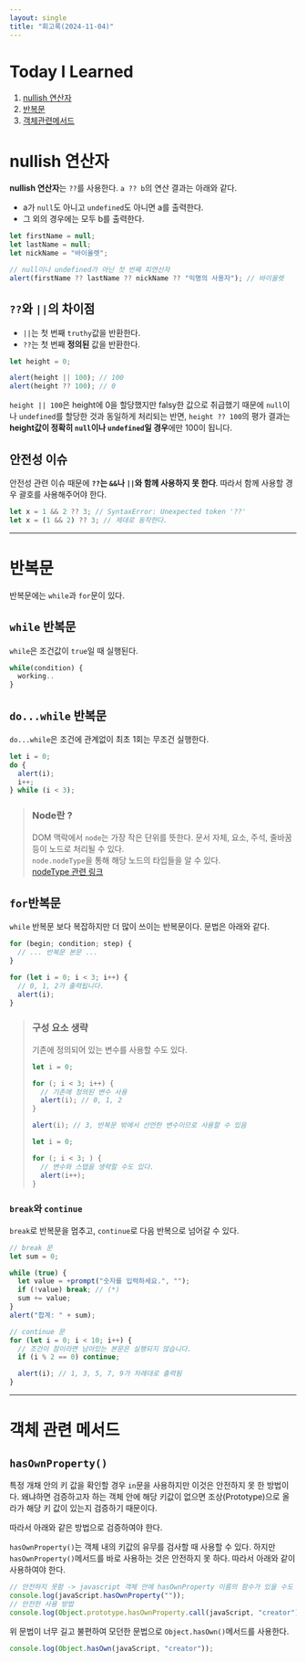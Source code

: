 ```yaml
---
layout: single
title: "회고록(2024-11-04)"
---
```


# Today I Learned

1. [nullish 연산자](#nullish-연산자)
2. [반복문](#반복문)
3. [객체관련메서드](#객체-관련-메서드)

# nullish 연산자

**nullish 연산자**는 `??`를 사용한다. `a ?? b`의 연산 결과는 아래와 같다.

- a가 `null`도 아니고 `undefined`도 아니면 a를 출력한다.
- 그 외의 경우에는 모두 b를 출력한다.

```javascript
let firstName = null;
let lastName = null;
let nickName = "바이올렛";

// null이나 undefined가 아닌 첫 번째 피연산자
alert(firstName ?? lastName ?? nickName ?? "익명의 사용자"); // 바이올렛
```

## `??`와 `||`의 차이점

- `||`는 첫 번째 `truthy`값을 반환한다.
- `??`는 첫 번째 **정의된** 값을 반환한다.

```javascript
let height = 0;

alert(height || 100); // 100
alert(height ?? 100); // 0
```

`height || 100`은 height에 0을 할당했지만 falsy한 값으로 취급했기 때문에 `null`이나 `undefined`를 할당한 것과
동일하게 처리되는 반면, `height ?? 100`의 평가 결과는 **height값이 정확히 `null`이나 `undefined`일 경우**에만 100이 됩니다.

## 안전성 이슈

안전성 관련 이슈 때문에 **`??`는 `&&`나 `||`와 함께 사용하지 못 한다**. 따라서 함께 사용할 경우 괄호를 사용해주어야 한다.

```javascript
let x = 1 && 2 ?? 3; // SyntaxError: Unexpected token '??'
let x = (1 && 2) ?? 3; // 제대로 동작한다.
```

---

# 반복문

반복문에는 `while`과 `for`문이 있다.

## `while` 반복문

`while`은 조건값이 `true`일 때 실행된다.

```js
while(condition) {
  working..
}
```

## `do...while` 반복문

`do...while`은 조건에 관계없이 최초 1회는 무조건 실행한다.

```javascript
let i = 0;
do {
  alert(i);
  i++;
} while (i < 3);
```

> ### Node란 ?
>
> DOM 맥락에서 `node`는 가장 작은 단위를 뜻한다. 문서 자체, 요소, 주석, 줄바꿈 등이 노드로 처리될 수 있다.  
> `node.nodeType`을 통해 해당 노드의 타입들을 알 수 있다.  
> [nodeType 관련 링크](#https://developer.mozilla.org/en-US/docs/Web/API/Node/nodeType)

## `for`반복문

`while` 반복문 보다 복잡하지만 더 많이 쓰이는 반복문이다. 문법은 아래와 같다.

```js
for (begin; condition; step) {
  // ... 반복문 본문 ...
}
```

```js
for (let i = 0; i < 3; i++) {
  // 0, 1, 2가 출력됩니다.
  alert(i);
}
```

> ### 구성 요소 생략
>
> 기존에 정의되어 있는 변수를 사용할 수도 있다.
>
> ```js
> let i = 0;
>
> for (; i < 3; i++) {
>   // 기존에 정의된 변수 사용
>   alert(i); // 0, 1, 2
> }
>
> alert(i); // 3, 반복문 밖에서 선언한 변수이므로 사용할 수 있음
> ```
>
> ```js
> let i = 0;
>
> for (; i < 3; ) {
>   // 변수와 스텝을 생략할 수도 있다.
>   alert(i++);
> }
> ```

### `break`와 `continue`

`break`로 반복문을 멈추고, `continue`로 다음 반복으로 넘어갈 수 있다.

```js
// break 문
let sum = 0;

while (true) {
  let value = +prompt("숫자를 입력하세요.", "");
  if (!value) break; // (*)
  sum += value;
}
alert("합계: " + sum);
```

```js
// continue 문
for (let i = 0; i < 10; i++) {
  // 조건이 참이라면 남아있는 본문은 실행되지 않습니다.
  if (i % 2 == 0) continue;

  alert(i); // 1, 3, 5, 7, 9가 차례대로 출력됨
}
```

---

# 객체 관련 메서드

## `hasOwnProperty()`

특정 개채 안의 키 값을 확인할 경우 `in`문을 사용하지만 이것은 안전하지 못 한 방법이다. 왜냐하면 검증하고자 하는 객체 안에 해당 키값이 없으면 조상(Prototype)으로 올라가 해당 키 값이 있는지 검증하기 때문이다.

따라서 아래와 같은 방법으로 검증하여야 한다.

`hasOwnProperty()`는 객체 내의 키값의 유무를 검사할 때 사용할 수 있다. 하지만 `hasOwnProperty()`메서드를 바로 사용하는 것은 안전하지 못 하다. 따라서 아래와 같이 사용하여야 한다.

```js
// 안전하지 못함 -> javascript 객체 안에 hasOwnProperty 이름의 함수가 있을 수도 있음
console.log(javaScript.hasOwnProperty(""));
// 안전한 사용 방법
console.log(Object.prototype.hasOwnProperty.call(javaScript, "creator"));
```

위 문법이 너무 길고 불편하여 모던한 문법으로 `Object.hasOwn()`메서드를 사용한다.

```js
console.log(Object.hasOwn(javaScript, "creator"));
```
